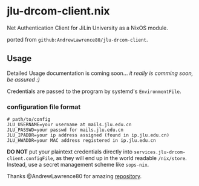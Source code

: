 # jlu-drcom-client.nix

Net Authentication Client for JiLin University as a NixOS module.

ported from `github:AndrewLawrence80/jlu-drcom-client`.

## Usage

Detailed Usage documentation is coming soon...
*it really is comming soon, be assured :)*

Credentials are passed to the program by systemd's `EnvironmentFile`.

### configuration file format
```
# path/to/config
JLU_USERNAME=your username at mails.jlu.edu.cn
JLU_PASSWD=your passwd for mails.jlu.edu.cn
JLU_IPADDR=your ip address assigned (found in ip.jlu.edu.cn)
JLU_HWADDR=your MAC address registered in ip.jlu.edu.cn
```
**DO NOT** put your plaintext credentials directly into `services.jlu-drcom-client.configFile`, as they will end up in the world readable `/nix/store`.
Instead, use a secret management scheme like `sops-nix`.

Thanks @AndrewLawrence80 for amazing [repository](https://github.com/AndrewLawrence80/jlu-drcom-client).
